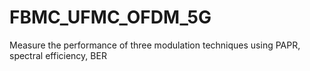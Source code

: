 # FBMC_UFMC_OFDM_5G
Measure the performance of three modulation techniques using PAPR, spectral efficiency, BER
